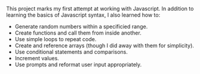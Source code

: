 This project marks my first attempt at working with Javascript. In addition to learning the basics of Javascript syntax, I also learned how to:

- Generate random numbers within a specificied range.
- Create functions and call them from inside another.
- Use simple loops to repeat code.
- Create and reference arrays (though I did away with them for simplicity).
- Use conditional statements and comparisons.
- Increment values.
- Use prompts and reformat user input appropriately.
